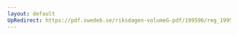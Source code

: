 ```yaml
---
layout: default
UpRedirect: https://pdf.swedeb.se/riksdagen-volumeG-pdf/199596/reg_199596_JuU/reg_199596_JuU_0013.pdf
---
```

